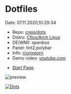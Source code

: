# Dotfiles

Date: 07.11.2020,10:29:34

- Repo: [creio/dots](https://github.com/creio/dots)
- Distro: [Ctlos/Arch Linux](https://ctlos.github.io/)
- DE(WM): openbox
- Panel: tint2,polybar
- Info: [r/unixporn](https://www.reddit.com/r/unixporn/comments/cbf98s/xfwm_light/etf1549/)
- Demo video: [youtube.com](https://www.youtube.com/watch?v=gC5yvQnroRk)
<!-- - Yt: [youtube.com](https://www.youtube.com/channel/UCPCp_ZnMKEwYdnA_YfOZrZg) -->
- [Start Page](https://creio.github.io/dots/sp.html)

![preview](https://raw.githubusercontent.com/creio/dots/master/docs/screen/ob2.png)

[![Dots](https://github-readme-stats.vercel.app/api?username=creio&show_icons=true&include_all_commits=true&hide_border=true&theme=tokyonight)](https://github.com/creio/dots)
